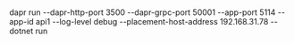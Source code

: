 ###

dapr run --dapr-http-port 3500 --dapr-grpc-port 50001 --app-port 5114 --app-id api1 --log-level debug --placement-host-address 192.168.31.78  -- dotnet run